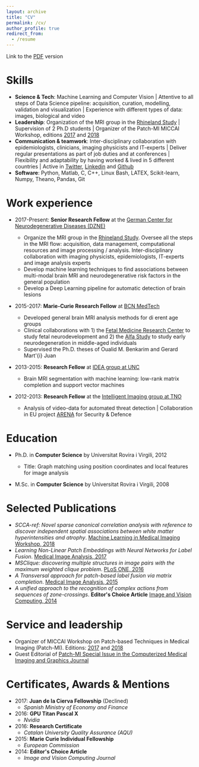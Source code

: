 ```yaml
---
layout: archive
title: "CV"
permalink: /cv/
author_profile: true
redirect_from:
  - /resume
---
```


Link to the [PDF](../files/cv_sanroma.pdf) version

Skills
======
* **Science & Tech**: Machine Learning and Computer Vision \| Attentive to all steps of Data Science pipeline: acquisition, curation, modelling, validation and visualization \| Experience with different types of data: images, biological and video
* **Leadership**: Organization of the MRI group in the [Rhineland Study](https://www.rheinland-studie.de/) \| Supervision of 2 Ph.D students \| Organizer of the Patch-MI MICCAI Workshop, editions [2017](https://eventum.upf.edu/7621/detail/patchmi_-3rd-international-workshop-on-patch-based-techniques-in-medical-imaging.html) and [2018](https://www.dzne.de/en/news/events/scientific-events/patchmi/)
* **Communication & teamwork**: Inter-disciplinary collaboration with epidemiologists, clinicians, imaging physicists and IT-experts \| Deliver regular presentations as part of job duties and at conferences \| Flexibility and adaptability by having worked & lived in 5 different countries \| Active in [Twitter](https://twitter.com/gerard_sanroma), [Linkedin](https://www.linkedin.com/in/gsanroma/) and [Github](https://github.com/gsanroma)
* **Software**: Python, Matlab, C, C++, Linux Bash, LATEX, Scikit-learn, Numpy, Theano, Pandas, Git

Work experience
======
* 2017-Present: **Senior Research Fellow** at the [German Center for Neurodegenerative Diseases (DZNE)](https://www.dzne.de/)
  - Organize the MRI group in the [Rhineland Study](https://www.rheinland-studie.de/). Oversee all the steps in the MRI flow: acquisition, data management, computational resources and image processing / analysis. Inter-disciplinary collaboration with imaging physicists, epidemiologists, IT-experts and image analysis experts
  - Develop machine learning techniques to find associations between multi-modal brain MRI and neurodegenerative risk factors in the general population
  - Develop a Deep Learning pipeline for automatic detection of brain lesions
  
* 2015-2017: **Marie-Curie Research Fellow** at [BCN MedTech](https://www.upf.edu/web/bcn-medtech/)
  - Developed general brain MRI analysis methods for di erent age groups
  - Clinical collaborations with 1) the [Fetal Medicine Research Center](http://medicinafetalbarcelona.org/) to study fetal neurodevelopment and 2) the [Alfa Study](https://fpmaragall.org/en/research-alzheimer/alfa-study-against-alzheimer/) to study early neurodegeneration in middle-aged individuals
  - Supervised the Ph.D. theses of Oualid M. Benkarim and Gerard Mart\'{i} Juan
  
* 2013-2015: **Research Fellow** at [IDEA group at UNC](https://www.med.unc.edu/bric/ideagroup/)
  - Brain MRI segmentation with machine learning: low-rank matrix completion and support vector machines

* 2012-2013: **Research Fellow** at the [Intelligent Imaging group at TNO](https://www.tno.nl/en/focus-areas/defence-safety-security/expertise-groups/intelligent-imaging/)
  - Analysis of video-data for automated threat detection \| Collaboration in EU project [ARENA](http://www.arena-fp7.eu/) for Security & Defence

  
Education
======
* Ph.D. in **Computer Science** by Universitat Rovira i Virgili, 2012
  - Title: Graph matching using position coordinates and local features for image analysis

* M.Sc. in **Computer Science** by Universitat Rovira i Virgili, 2008

Selected Publications
======
* *SCCA-ref: Novel sparse canonical correlation analysis with reference to discover independent spatial associations between white matter hyperintensities and atrophy*. [Machine Learning in Medical Imaging Workshop, 2018](https://link.springer.com/book/10.1007/978-3-030-00919-9)
* *Learning Non-Linear Patch Embeddings with Neural Networks for Label Fusion*. [Medical Image Analysis, 2017](https://doi.org/10.1016/j.media.2017.11.013)
* *MSClique: discovering multiple structures in image pairs with the maximum weighted clique problem*. [PLoS ONE, 2016](http://dx.doi.org/10.1371/journal.pone.0145846)
* *A Transversal approach for patch-based label fusion via matrix completion*. [Medical Image Analysis, 2015](http://dx.doi.org/10.1016/j.media.2015.06.002)
* *A unified approach to the recognition of complex actions from sequences of zone-crossings*. **Editor's Choice Article** [Image and Vision Computing, 2014](http://dx.doi.org/10.1016/j.imavis.2014.02.005)


Service and leadership
======
* Organizer of MICCAI Workshop on Patch-based Techniques in Medical Imaging (Patch-MI). Editions: [2017](https://eventum.upf.edu/7621/detail/patchmi_-3rd-international-workshop-on-patch-based-techniques-in-medical-imaging.html) and [2018](https://www.dzne.de/en/news/events/scientific-events/patchmi/)
* Guest Editorial of [Patch-MI Special Issue in the Computerized Medical Imaging and Graphics Journal](https://www.journals.elsevier.com/computerized-medical-imaging-and-graphics/call-for-papers/special-issue-on-patch-based-techniques-in-medical-imaging)

Certificates, Awards & Mentions
======
* 2017: **Juan de la Cierva Fellowship** (Declined)
  - *Spanish Ministry of Economy and Finance*
* 2016: **GPU Titan Pascal X**
  - *Nvidia*
* 2016: **Research Certificate**
  - *Catalan University Quality Assurance (AQU)*
* 2015: **Marie Curie Individual Fellowship**
  - *European Commission*
* 2014: **Editor's Choice Article**
  - *Image and Vision Computing Journal*
